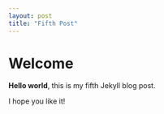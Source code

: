 ```yaml
---
layout: post
title: "Fifth Post"
---
```


# Welcome

**Hello world**, this is my fifth Jekyll blog post.

I hope you like it!
